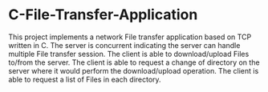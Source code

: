 # C-File-Transfer-Application

This project implements a network File transfer application based on TCP written in C. The
server is concurrent indicating the server can handle multiple File transfer session. The client
is able to download/upload Files to/from the server. The client is able to request a change of
directory on the server where it would perform the download/upload operation. The client
is able to request a list of Files in each directory.

